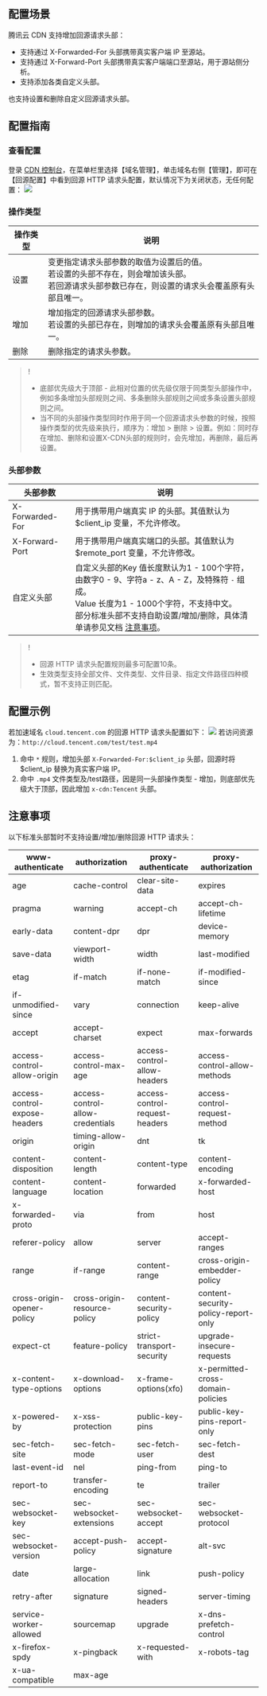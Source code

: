 ## 配置场景

腾讯云 CDN 支持增加回源请求头部：

- 支持通过 X-Forwarded-For 头部携带真实客户端 IP 至源站。
- 支持通过 X-Forward-Port 头部携带真实客户端端口至源站，用于源站侧分析。
- 支持添加各类自定义头部。

也支持设置和删除自定义回源请求头部。

## 配置指南

### 查看配置

登录 [CDN 控制台](https://console.cloud.tencent.com/cdn)，在菜单栏里选择【域名管理】，单击域名右侧【管理】，即可在【回源配置】中看到回源 HTTP 请求头配置，默认情况下为关闭状态，无任何配置：
![](https://main.qcloudimg.com/raw/9d5777902e46cdbe037a7ea9eb78d567.png)

### 操作类型

| 操作类型 | 说明                                                         |
| -------- | ------------------------------------------------------------ |
| 设置     | 变更指定请求头部参数的取值为设置后的值。<br/>若设置的头部不存在，则会增加该头部。<br/>若回源请求头部参数已存在，则设置的请求头会覆盖原有头部且唯一。 |
| 增加     | 增加指定的回源请求头部参数。<br/>若设置的头部已存在，则增加的请求头会覆盖原有头部且唯一。 |
| 删除     | 删除指定的请求头参数。                                       |

>!
> - 底部优先级大于顶部 - 此相对位置的优先级仅限于同类型头部操作中，例如多条增加头部规则之间、多条删除头部规则之间或多条设置头部规则之间。
> - 当不同的头部操作类型同时作用于同一个回源请求头参数的时候，按照操作类型的优先级来执行，顺序为：增加 > 删除 > 设置。例如：同时存在增加、删除和设置X-CDN头部的规则时，会先增加，再删除，最后再设置。

### 头部参数

| 头部参数       | 说明                                                         |
| -------------- | ------------------------------------------------------------ |
| X-Forwarded-For  | 用于携带用户端真实 IP 的头部。其值默认为 $client_ip 变量，不允许修改。 |
| X-Forward-Port | 用于携带用户端真实端口的头部。其值默认为 $remote_port 变量，不允许修改。 |
| 自定义头部     | 自定义头部的Key 值长度默认为1 - 100个字符，由数字0 - 9、字符a - z、A - Z，及特殊符 `-` 组成。<br>Value 长度为1 - 1000个字符，不支持中文。<br>部分标准头部不支持自助设置/增加/删除，具体清单请参见文档 [注意事项](#noice)。 |

> !
> - 回源 HTTP 请求头配置规则最多可配置10条。
> - 生效类型支持全部文件、文件类型、文件目录、指定文件路径四种模式，暂不支持正则匹配。



## 配置示例

若加速域名 `cloud.tencent.com` 的回源 HTTP 请求头配置如下：
![](https://main.qcloudimg.com/raw/cd018a8767ffdbd57862db197af48141.png)
若访问资源为：`http://cloud.tencent.com/test/test.mp4`

1. 命中 `*` 规则，增加头部 `X-Forwarded-For:$client_ip` 头部，回源时将 $client_ip 替换为真实客户端 IP。
2. 命中 `.mp4` 文件类型及/test路径，因是同一头部操作类型 - 增加，则底部优先级大于顶部，因此增加 `x-cdn:Tencent` 头部。

## 注意事项[](id:noice)

以下标准头部暂时不支持设置/增加/删除回源 HTTP 请求头：

| www-authenticate              | authorization                    | proxy-authenticate             | proxy-authorization                 |
| ----------------------------- | -------------------------------- | ------------------------------ | ----------------------------------- |
| age                           | cache-control                    | clear-site-data                | expires                             |
| pragma                        | warning                          | accept-ch                      | accept-ch-lifetime                  |
| early-data                    | content-dpr                      | dpr                            | device-memory                       |
| save-data                     | viewport-width                   | width                          | last-modified                       |
| etag                          | if-match                         | if-none-match                  | if-modified-since                   |
| if-unmodified-since           | vary                             | connection                     | keep-alive                          |
| accept                        | accept-charset                   | expect                         | max-forwards                        |
| access-control-allow-origin   | access-control-max-age           | access-control-allow-headers   | access-control-allow-methods        |
| access-control-expose-headers | access-control-allow-credentials | access-control-request-headers | access-control-request-method       |
| origin                        | timing-allow-origin              | dnt                            | tk                                  |
| content-disposition           | content-length                   | content-type                   | content-encoding                    |
| content-language              | content-location                 | forwarded                      | x-forwarded-host                    |
| x-forwarded-proto             | via                              | from                           | host                                |
| referer-policy                | allow                            | server                         | accept-ranges                       |
| range                         | if-range                         | content-range                  | cross-origin-embedder-policy        |
| cross-origin-opener-policy    | cross-origin-resource-policy     | content-security-policy        | content-security-policy-report-only |
| expect-ct                     | feature-policy                   | strict-transport-security      | upgrade-insecure-requests           |
| x-content-type-options        | x-download-options               | x-frame-options(xfo)           | x-permitted-cross-domain-policies   |
| x-powered-by                  | x-xss-protection                 | public-key-pins                | public-key-pins-report-only         |
| sec-fetch-site                | sec-fetch-mode                   | sec-fetch-user                 | sec-fetch-dest                      |
| last-event-id                 | nel                              | ping-from                      | ping-to                             |
| report-to                     | transfer-encoding                | te                             | trailer                             |
| sec-websocket-key             | sec-websocket-extensions         | sec-websocket-accept           | sec-websocket-protocol              |
| sec-websocket-version         | accept-push-policy               | accept-signature               | alt-svc                             |
| date                          | large-allocation                 | link                           | push-policy                         |
| retry-after                   | signature                        | signed-headers                 | server-timing                       |
| service-worker-allowed        | sourcemap                        | upgrade                        | x-dns-prefetch-control              |
| x-firefox-spdy                | x-pingback                       | x-requested-with               | x-robots-tag                        |
| x-ua-compatible               | max-age                          |                                |                                     |
